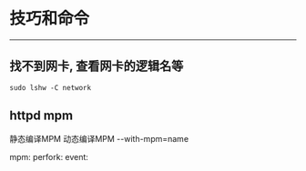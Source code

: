 # 技巧和命令
---

## 找不到网卡, 查看网卡的逻辑名等
```
sudo lshw -C network
```


## httpd mpm
静态编译MPM
动态编译MPM   --with-mpm=name

mpm:
perfork:
event:


